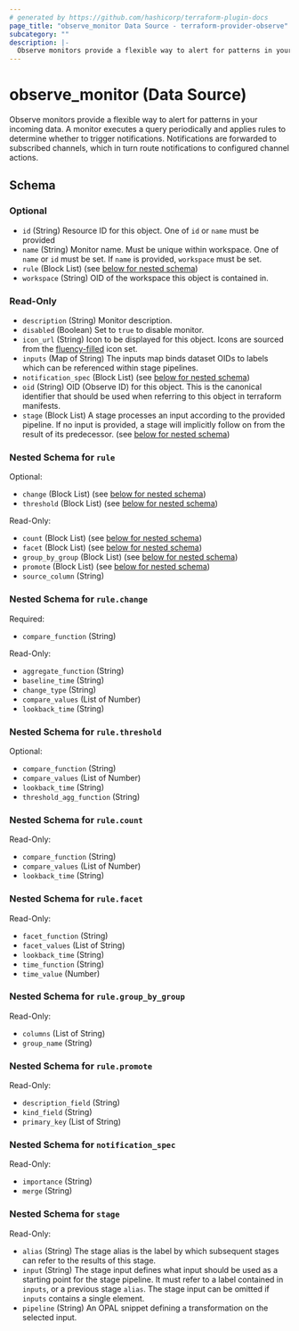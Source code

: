 ```yaml
---
# generated by https://github.com/hashicorp/terraform-plugin-docs
page_title: "observe_monitor Data Source - terraform-provider-observe"
subcategory: ""
description: |-
  Observe monitors provide a flexible way to alert for patterns in your incoming data. A monitor executes a query periodically and applies rules to determine whether to trigger notifications. Notifications are forwarded to subscribed channels, which in turn route notifications to configured channel actions.
---
```


# observe_monitor (Data Source)

Observe monitors provide a flexible way to alert for patterns in your incoming data. A monitor executes a query periodically and applies rules to determine whether to trigger notifications. Notifications are forwarded to subscribed channels, which in turn route notifications to configured channel actions.



<!-- schema generated by tfplugindocs -->
## Schema

### Optional

- `id` (String) Resource ID for this object.
One of `id` or `name` must be provided
- `name` (String) Monitor name. Must be unique within workspace.
One of `name` or `id` must be set. If `name` is provided, `workspace` must be set.
- `rule` (Block List) (see [below for nested schema](#nestedblock--rule))
- `workspace` (String) OID of the workspace this object is contained in.

### Read-Only

- `description` (String) Monitor description.
- `disabled` (Boolean) Set to `true` to disable monitor.
- `icon_url` (String) Icon to be displayed for this object. Icons are sourced from the [fluency-filled](https://icons8.com/icons/fluency-systems-filled) icon set.
- `inputs` (Map of String) The inputs map binds dataset OIDs to labels which can be referenced within stage pipelines.
- `notification_spec` (Block List) (see [below for nested schema](#nestedblock--notification_spec))
- `oid` (String) OID (Observe ID) for this object. This is the canonical identifier that
should be used when referring to this object in terraform manifests.
- `stage` (Block List) A stage processes an input according to the provided pipeline. If no
input is provided, a stage will implicitly follow on from the result of
its predecessor. (see [below for nested schema](#nestedblock--stage))

<a id="nestedblock--rule"></a>
### Nested Schema for `rule`

Optional:

- `change` (Block List) (see [below for nested schema](#nestedblock--rule--change))
- `threshold` (Block List) (see [below for nested schema](#nestedblock--rule--threshold))

Read-Only:

- `count` (Block List) (see [below for nested schema](#nestedblock--rule--count))
- `facet` (Block List) (see [below for nested schema](#nestedblock--rule--facet))
- `group_by_group` (Block List) (see [below for nested schema](#nestedblock--rule--group_by_group))
- `promote` (Block List) (see [below for nested schema](#nestedblock--rule--promote))
- `source_column` (String)

<a id="nestedblock--rule--change"></a>
### Nested Schema for `rule.change`

Required:

- `compare_function` (String)

Read-Only:

- `aggregate_function` (String)
- `baseline_time` (String)
- `change_type` (String)
- `compare_values` (List of Number)
- `lookback_time` (String)


<a id="nestedblock--rule--threshold"></a>
### Nested Schema for `rule.threshold`

Optional:

- `compare_function` (String)
- `compare_values` (List of Number)
- `lookback_time` (String)
- `threshold_agg_function` (String)


<a id="nestedblock--rule--count"></a>
### Nested Schema for `rule.count`

Read-Only:

- `compare_function` (String)
- `compare_values` (List of Number)
- `lookback_time` (String)


<a id="nestedblock--rule--facet"></a>
### Nested Schema for `rule.facet`

Read-Only:

- `facet_function` (String)
- `facet_values` (List of String)
- `lookback_time` (String)
- `time_function` (String)
- `time_value` (Number)


<a id="nestedblock--rule--group_by_group"></a>
### Nested Schema for `rule.group_by_group`

Read-Only:

- `columns` (List of String)
- `group_name` (String)


<a id="nestedblock--rule--promote"></a>
### Nested Schema for `rule.promote`

Read-Only:

- `description_field` (String)
- `kind_field` (String)
- `primary_key` (List of String)



<a id="nestedblock--notification_spec"></a>
### Nested Schema for `notification_spec`

Read-Only:

- `importance` (String)
- `merge` (String)


<a id="nestedblock--stage"></a>
### Nested Schema for `stage`

Read-Only:

- `alias` (String) The stage alias is the label by which subsequent stages can refer to the
results of this stage.
- `input` (String) The stage input defines what input should be used as a starting point for
the stage pipeline. It must refer to a label contained in `inputs`, or a
previous stage `alias`. The stage input can be omitted if `inputs`
contains a single element.
- `pipeline` (String) An OPAL snippet defining a transformation on the selected input.


